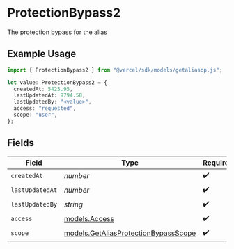 # ProtectionBypass2

The protection bypass for the alias

## Example Usage

```typescript
import { ProtectionBypass2 } from "@vercel/sdk/models/getaliasop.js";

let value: ProtectionBypass2 = {
  createdAt: 5425.95,
  lastUpdatedAt: 9794.58,
  lastUpdatedBy: "<value>",
  access: "requested",
  scope: "user",
};
```

## Fields

| Field                                                                              | Type                                                                               | Required                                                                           | Description                                                                        |
| ---------------------------------------------------------------------------------- | ---------------------------------------------------------------------------------- | ---------------------------------------------------------------------------------- | ---------------------------------------------------------------------------------- |
| `createdAt`                                                                        | *number*                                                                           | :heavy_check_mark:                                                                 | N/A                                                                                |
| `lastUpdatedAt`                                                                    | *number*                                                                           | :heavy_check_mark:                                                                 | N/A                                                                                |
| `lastUpdatedBy`                                                                    | *string*                                                                           | :heavy_check_mark:                                                                 | N/A                                                                                |
| `access`                                                                           | [models.Access](../models/access.md)                                               | :heavy_check_mark:                                                                 | N/A                                                                                |
| `scope`                                                                            | [models.GetAliasProtectionBypassScope](../models/getaliasprotectionbypassscope.md) | :heavy_check_mark:                                                                 | N/A                                                                                |